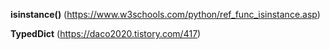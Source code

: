 **isinstance()**
(https://www.w3schools.com/python/ref_func_isinstance.asp)

**TypedDict**
(https://daco2020.tistory.com/417)